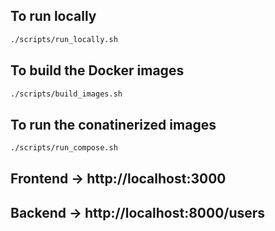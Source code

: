 ## To run locally

```bash
./scripts/run_locally.sh
```

## To build the Docker images

```bash
./scripts/build_images.sh
```

## To run the conatinerized images

```bash
./scripts/run_compose.sh
```

## Frontend → http://localhost:3000

## Backend → http://localhost:8000/users

